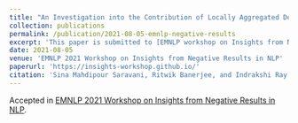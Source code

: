```yaml
---
title: "An Investigation into the Contribution of Locally Aggregated Descriptors to Figurative Language Identification"
collection: publications
permalink: /publication/2021-08-05-emnlp-negative-results
excerpt: 'This paper is submitted to [EMNLP workshop on Insights from Negative Results in NLP](https://insights-workshop.github.io/) for review.'
date: 2021-08-05
venue: 'EMNLP 2021 Workshop on Insights from Negative Results in NLP'
paperurl: 'https://insights-workshop.github.io/'
citation: 'Sina Mahdipour Saravani, Ritwik Banerjee, and Indrakshi Ray. (2021). &quot;An Investigation into the Contribution of Locally Aggregated Descriptors to Figurative Language Identification.&quot; <i>Accepted in EMNLP 2021 Workshop on Insights from Negative Results in NLP</i>.'
---
```

<!-- This paper is about the number 1. The number 2 is left for future work. -->
Accepted in [EMNLP 2021 Workshop on Insights from Negative Results in NLP](https://insights-workshop.github.io/).
<!-- [Download paper here](http://academicpages.github.io/files/paper1.pdf) -->

<!-- Recommended citation: Your Name, You. (2009). "Paper Title Number 1." <i>Journal 1</i>. 1(1). -->
